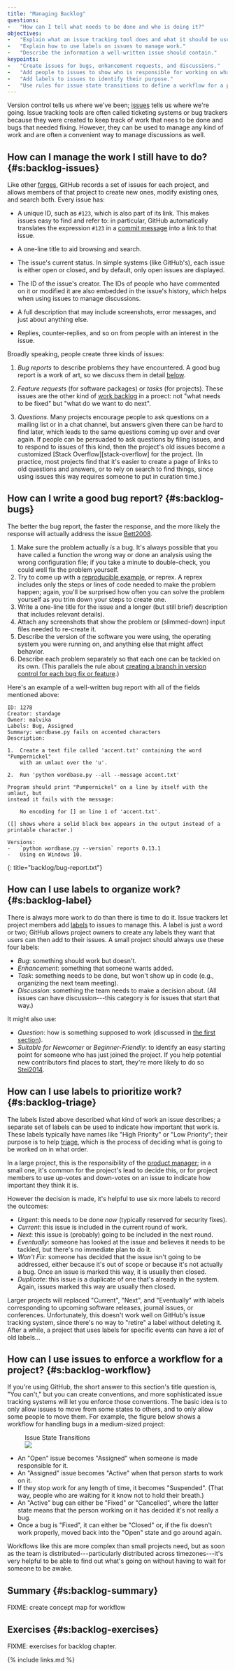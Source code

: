 ```yaml
---
title: "Managing Backlog"
questions:
-   "How can I tell what needs to be done and who is doing it?"
objectives:
-   "Explain what an issue tracking tool does and what it should be used for."
-   "Explain how to use labels on issues to manage work."
-   "Describe the information a well-written issue should contain."
keypoints:
-   "Create issues for bugs, enhancement requests, and discussions."
-   "Add people to issues to show who is responsible for working on what."
-   "Add labels to issues to identify their purpose."
-   "Use rules for issue state transitions to define a workflow for a project."
---
```


Version control tells us where we've been;
[issues](#g:issue) tells us where we're going.
Issue tracking tools are often called ticketing systems or bug trackers
because they were created to keep track of work that nees to be done and bugs that needed fixing.
However,
they can be used to manage any kind of work
and are often a convenient way to manage discussions as well.

## How can I manage the work I still have to do? {#s:backlog-issues}

Like other [forges](#g:forge),
GitHub records a set of issues for each project,
and allows members of that project to create new ones,
modify existing ones,
and search both.
Every issue has:

-   A unique ID, such as `#123`, which is also part of its link.
    This makes issues easy to find and refer to:
    in particular, GitHub automatically translates the expression `#123` in a [commit message](#g:commit-message)
    into a link to that issue.

-   A one-line title to aid browsing and search.

-   The issue's current status.
    In simple systems (like GitHub's),
    each issue is either open or closed,
    and by default,
    only open issues are displayed.

-   The ID of the issue's creator.
    The IDs of people who have commented on it or modified it are also embedded in the issue's history,
    which helps when using issues to manage discussions.

-   A full description that may include screenshots, error messages, and just about anything else.

-   Replies, counter-replies, and so on from people with an interest in the issue.

Broadly speaking,
people create three kinds of issues:

1.  *Bug reports* to describe problems they have encountered.
    A good bug report is a work of art,
    so we discuss them in detail [below](#s:backlog-bugs).

2.  *Feature requests* (for software packages)
    or *tasks* (for projects).
    These issues are the other kind of [work backlog](#g:backlog) in a proect:
    not "what needs to be fixed" but "what do we want to do next".

3.  *Questions*.
    Many projects encourage people to ask questions on a mailing list or in a chat channel,
    but answers given there can be hard to find later,
    which leads to the same questions coming up over and over again.
    If people can be persuaded to ask questions by filing issues,
    and to respond to issues of this kind,
    then the project's old issues become a customized [Stack Overflow][stack-overflow] for the project.
    (In practice,
    most projects find that it's easier to create a page of links to old questions and answers,
    or to rely on search to find things,
    since using issues this way requires someone to put in curation time.)

## How can I write a good bug report? {#s:backlog-bugs}

The better the bug report,
the faster the response,
and the more likely the response will actually address the issue [Bett2008](#BIB).

1.  Make sure the problem actually *is* a bug.
    It's always possible that you have called a function the wrong way
    or done an analysis using the wrong configuration file;
    if you take a minute to double-check,
    you could well fix the problem yourself.
2.  Try to come up with a [reproducible example](#g:reprex), or reprex.
    A reprex includes only the steps or lines of code needed to make the problem happen;
    again, you'll be surprised how often you can solve the problem yourself
    as you trim down your steps to create one.
3.  Write a one-line title for the issue
    and a longer (but still brief) description that includes relevant details).
4.  Attach any screenshots that show the problem or (slimmed-down) input files needed to re-create it.
5.  Describe the version of the software you were using,
    the operating system you were running on,
    and anything else that might affect behavior.
6.  Describe each problem separately so that each one can be tackled on its own.
    (This parallels the rule about [creating a branch in version control for each bug fix or feature](../branches/).)

Here's an example of a well-written bug report with all of the fields mentioned above:

```text
ID: 1278
Creator: standage
Owner: malvika
Labels: Bug, Assigned
Summary: wordbase.py fails on accented characters
Description:

1.  Create a text file called 'accent.txt' containing the word "Pumpernickel"
    with an umlaut over the 'u'.

2.  Run 'python wordbase.py --all --message accent.txt'

Program should print "Pumpernickel" on a line by itself with the umlaut, but
instead it fails with the message:

    No encoding for [] on line 1 of 'accent.txt'.

([] shows where a solid black box appears in the output instead of a
printable character.)

Versions:
-   `python wordbase.py --version` reports 0.13.1
-   Using on Windows 10.
```
{: title="backlog/bug-report.txt"}

## How can I use labels to organize work? {#s:backlog-label}

There is always more work to do than there is time to do it.
Issue trackers let project members add [labels](#g:issue-label) to issues to manage this.
A label is just a word or two;
GitHub allows project owners to create any labels they want
that users can then add to their issues.
A small project should always use these four labels:

-   *Bug*: something should work but doesn't.
-   *Enhancement*: something that someone wants added.
-   *Task*: something needs to be done, but won't show up in code
    (e.g., organizing the next team meeting).
-   *Discussion*: something the team needs to make a decision about.
    (All issues can have discussion---this category is for issues that start that way.)

<!-- == \noindent -->
It might also use:

-   *Question*: how is something supposed to work (discussed in [the first section](#s:backlog-issues)).
-   *Suitable for Newcomer* or *Beginner-Friendly*:
    to identify an easy starting point for someone who has just joined the project.
    If you help potential new contributors find places to start,
    they're more likely to do so [Stei2014](#BIB).

## How can I use labels to prioritize work? {#s:backlog-triage}

The labels listed above described what kind of work an issue describes;
a separate set of labels can be used to indicate how important that work is.
These labels typically have names like "High Priority" or "Low Priority";
their purpose is to help [triage](#g:triage),
which is the process of deciding what is going to be worked on in what order.

In a large project,
this is the responsibility of the [product manager](../process/);
in a small one,
it's common for the project's lead to decide this,
or for project members to use up-votes and down-votes on an issue
to indicate how important they think it is.

However the decision is made,
it's helpful to use six more labels to record the outcomes:

-   *Urgent*: this needs to be done *now*
    (typically reserved for security fixes).
-   *Current*: this issue is included in the current round of work.
-   *Next*: this issue is (probably) going to be included in the next round.
-   *Eventually*: someone has looked at the issue and believes it needs to be tackled,
    but there's no immediate plan to do it.
-   *Won't Fix*: someone has decided that the issue isn't going to be addressed,
    either because it's out of scope or because it's not actually a bug.
    Once an issue is marked this way,
    it is usually then closed.
-   *Duplicate*: this issue is a duplicate of one that's already in the system.
    Again,
    issues marked this way are usually then closed.

Larger projects will replaced "Current", "Next", and "Eventually"
with labels corresponding to upcoming software releases, journal issues, or conferences.
Unfortunately,
this doesn't work well on GitHub's issue tracking system,
since there's no way to "retire" a label without deleting it.
After a while,
a project that uses labels for specific events can have a *lot* of old labels...

## How can I use issues to enforce a workflow for a project? {#s:backlog-workflow}

If you're using GitHub,
the short answer to this section's title question is,
"You can't,"
but you can create conventions,
and more sophisticated issue tracking systems will let you enforce those conventions.
The basic idea is to only allow issues to move from some states to others,
and to only allow some people to move them.
For example,
the figure below shows a workflow for handling bugs in a medium-sized project:

<figure id="f:backlog-lifecycle"> <figcaption>Issue State Transitions</figcaption> <img src="../../figures/backlog-lifecycle.svg"/> </figure>

-   An "Open" issue becomes "Assigned" when someone is made responsible for it.
-   An "Assigned" issue becomes "Active" when that person starts to work on it.
-   If they stop work for any length of time, it becomes "Suspended".
    (That way, people who are waiting for it know not to hold their breath.)
-   An "Active" bug can either be "Fixed" or "Cancelled",
    where the latter state means that the person working on it has decided it's not really a bug.
-   Once a bug is "Fixed",
    it can either be "Closed" or, if the fix doesn't work properly,
    moved back into the "Open" state and go around again.

Workflows like this are more complex than small projects need,
but as soon as the team is distributed---particularly distributed across timezones---it's
very helpful to be able to find out what's going on
without having to wait for someone to be awake.

## Summary {#s:backlog-summary}

FIXME: create concept map for workflow

## Exercises {#s:backlog-exercises}

FIXME: exercises for backlog chapter.

{% include links.md %}
